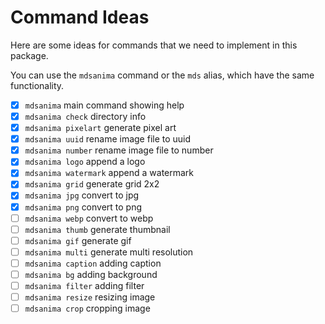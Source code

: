 # Command Ideas

Here are some ideas for commands that we need to implement in this package.

You can use the `mdsanima` command or the `mds` alias, which have the same functionality.

- [x] `mdsanima` main command showing help
- [x] `mdsanima check` directory info
- [x] `mdsanima pixelart` generate pixel art
- [x] `mdsanima uuid` rename image file to uuid
- [x] `mdsanima number` rename image file to number
- [x] `mdsanima logo` append a logo
- [x] `mdsanima watermark` append a watermark
- [x] `mdsanima grid` generate grid 2x2
- [x] `mdsanima jpg` convert to jpg
- [x] `mdsanima png` convert to png
- [ ] `mdsanima webp` convert to webp
- [ ] `mdsanima thumb` generate thumbnail
- [ ] `mdsanima gif` generate gif
- [ ] `mdsanima multi` generate multi resolution
- [ ] `mdsanima caption` adding caption
- [ ] `mdsanima bg` adding background
- [ ] `mdsanima filter` adding filter
- [ ] `mdsanima resize` resizing image
- [ ] `mdsanima crop` cropping image
